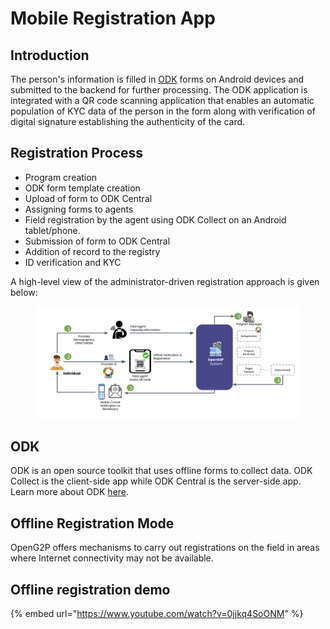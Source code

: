 # Mobile Registration App

## Introduction

The person's information is filled in [ODK](https://getodk.org/) forms on Android devices and submitted to the backend for further processing. The ODK application is integrated with a QR code scanning application that enables an automatic population of KYC data of the person in the form along with verification of digital signature establishing the authenticity of the card.

## Registration Process

* Program creation&#x20;
* ODK form template creation&#x20;
* Upload of form to ODK Central
* Assigning forms to agents
* Field registration by the agent using ODK Collect on an Android tablet/phone.
* Submission of form to ODK Central
* Addition of record to the registry&#x20;
* ID verification and KYC

A high-level view of the administrator-driven registration approach is given below:

<figure><img src="../../.gitbook/assets/registration-flow.png" alt=""><figcaption></figcaption></figure>

## ODK

ODK is an open source toolkit that uses offline forms to collect data.  ODK Collect is the client-side app while ODK Central is the server-side app.  Learn more about ODK [here](https://docs.getodk.org/).

## Offline Registration Mode

OpenG2P offers mechanisms to carry out registrations on the field in areas where Internet connectivity may not be available.&#x20;

## Offline registration demo

{% embed url="https://www.youtube.com/watch?v=0jjkq4SoONM" %}
